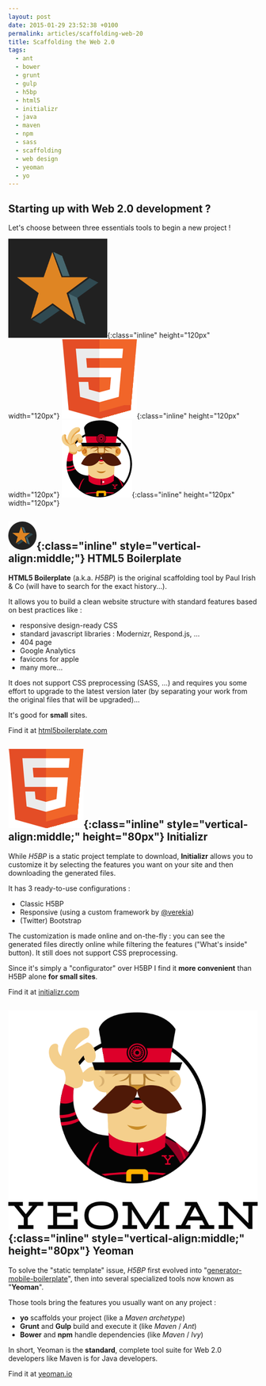 ```yaml
---
layout: post
date: 2015-01-29 23:52:38 +0100
permalink: articles/scaffolding-web-20
title: Scaffolding the Web 2.0
tags:
  - ant
  - bower
  - grunt
  - gulp
  - h5bp
  - html5
  - initializr
  - java
  - maven
  - npm
  - sass
  - scaffolding
  - web design
  - yeoman
  - yo
---
```


## Starting up with Web 2.0 development ?

Let's choose between three essentials tools to begin a new project !

![h5bp](/assets/blog/h5bp.png){:class="inline" height="120px" width="120px"} ![initializr](/assets/blog/html5-logo-165.png){:class="inline" height="120px" width="120px"} ![yeoman](/assets/blog/yeoman.png){:class="inline" height="120px" width="120px"}

## ![H5BP logo (star)](/assets/blog/h5bp-logo.png){:class="inline" style="vertical-align:middle;"} HTML5 Boilerplate

**HTML5 Boilerplate** (a.k.a. _H5BP_) is the original scaffolding tool by Paul Irish & Co (will have to search for the exact history...).

It allows you to build a clean website structure with standard features based on best practices like :

- responsive design-ready CSS
- standard javascript libraries : Modernizr, Respond.js, ...
- 404 page
- Google Analytics
- favicons for apple
- many more...

It does not support CSS preprocessing (SASS, ...) and requires you some effort to upgrade to the latest version later (by separating your work from the original files that will be upgraded)...

It's good for **small** sites.

Find it at [html5boilerplate.com](http://html5boilerplate.com)


## ![Initializr logo](/assets/blog/html5-logo-165.png){:class="inline" style="vertical-align:middle;" height="80px"} Initializr

While _H5BP_ is a static project template to download, **Initializr** allows you to customize it by selecting the features you want on your site and then downloading the generated files.

It has 3 ready-to-use configurations :

- Classic H5BP
- Responsive (using a custom framework by [@verekia](https://github.com/verekia))
- (Twitter) Bootstrap

The customization is made online and on-the-fly : you can see the generated files directly online while filtering the features ("What's inside" button).
It still does not support CSS preprocessing.

Since it's simply a "configurator" over H5BP I find it **more convenient** than H5BP alone **for small sites**.

Find it at [initializr.com](http://www.initializr.com)


## ![Yeoman logo](/assets/blog/yeoman-1.svg){:class="inline" style="vertical-align:middle;" height="80px"} Yeoman

To solve the "static template" issue, _H5BP_ first evolved into "[generator-mobile-boilerplate](https://github.com/h5bp/generator-mobile-boilerplate)", then into several specialized tools now known as "**Yeoman**".

Those tools bring the features you usually want on any project :

- **yo** scaffolds your project (like a _Maven archetype_)
- **Grunt** and **Gulp** build and execute it (like _Maven_ / _Ant_)
- **Bower** and **npm** handle dependencies (like _Maven_ / _Ivy_)

In short, Yeoman is the **standard**, complete tool suite for Web 2.0 developers like Maven is for Java developers.

Find it at [yeoman.io](http://yeoman.io)

